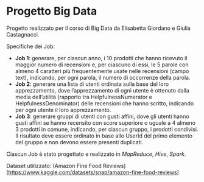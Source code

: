 # Progetto Big Data
 Progetto realizzato per il corso di Big Data da Elisabetta Giordano e Giulia Castagnacci.
 
 Specifiche dei Job:
 * **Job 1**: generare, per ciascun anno, i 10 prodotti che hanno ricevuto il maggior numero di recensioni e, per ciascuno di essi, le 5 parole con almeno 4 caratteri più frequentemente usate nelle recensioni (campo text), indicando, per ogni parola, il numero di occorrenze della parola.
 * **Job 2**: generare una lista di utenti ordinata sulla base del loro apprezzamento, dove l’apprezzamento di ogni utente è ottenuto dalla media dell’utilità (rapporto tra HelpfulnessNumerator e HelpfulnessDenominator) delle recensioni che hanno scritto, indicando per ogni utente il loro apprezzamento.
 * **Job 3**: generare gruppi di utenti con gusti affini, dove gli utenti hanno gusti affini se hanno recensito con score superiore o uguale a 4 almeno 3 prodotti in comune, indicando, per ciascun gruppo, i prodotti condivisi. Il risultato deve essere ordinato in base allo UserId del primo elemento del gruppo e non devono essere presenti duplicati.

Ciascun Job è stato progettato e realizzato in *MapReduce*, *Hive*, *Spark*.

Dataset utilizzato: (Amazon Fine Food Reviews)[https://www.kaggle.com/datasets/snap/amazon-fine-food-reviews]
